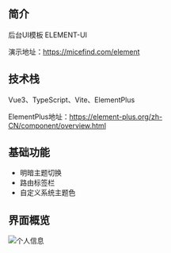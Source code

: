 ## 简介

后台UI模板 ELEMENT-UI

演示地址：https://micefind.com/element

## 技术栈

Vue3、TypeScript、Vite、ElementPlus

ElementPlus地址：https://element-plus.org/zh-CN/component/overview.html

## 基础功能

 - 明暗主题切换
 - 路由标签栏
 - 自定义系统主题色

## 界面概览
![个人信息](https://foruda.gitee.com/images/1713320300729487380/8b467b74_10881983.png)